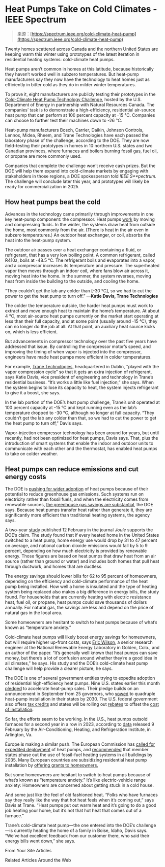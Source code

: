 <!--yml
category: 未分类
date: 2024-05-29 13:25:15
-->

# Heat Pumps Take on Cold Climates - IEEE Spectrum

> 来源：[https://spectrum.ieee.org/cold-climate-heat-pump](https://spectrum.ieee.org/cold-climate-heat-pump)

Twenty homes scattered across Canada and the northern United States are keeping warm this winter using prototypes of the latest iteration in residential heating systems: cold-climate heat pumps.

Heat pumps aren’t common in homes at this latitude, because historically they haven’t worked well in subzero temperatures. But heat-pump manufacturers say they now have the technology to heat homes just as efficiently in bitter cold as they do in milder winter temperatures.

To prove it, eight manufacturers are publicly testing their prototypes in the [Cold-Climate Heat Pump Technology Challenge](https://www.energy.gov/eere/buildings/residential-cold-climate-heat-pump-challenge), hosted by the U.S. Department of Energy in partnership with Natural Resources Canada. The companies’ task is to demonstrate a high-efficiency, residential air-source heat pump that can perform at 100 percent capacity at -15 °C. Companies can choose to further test their machines down to -26 °C.

Heat-pump manufacturers Bosch, Carrier, Daikin, Johnson Controls, Lennox, Midea, Rheem, and Trane Technologies have each passed the laboratory phase of the challenge, according to the DOE. They are now field-testing their prototypes in homes in 10 northern U.S. states and two Canadian provinces, where furnaces and boilers burning fossil gas, fuel oil, or propane are more commonly used.

Companies that complete the challenge won’t receive cash prizes. But the DOE will help them expand into cold-climate markets by engaging with stakeholders in those regions, a DOE spokesperson told *IEEE S**pectrum.* The challenge will conclude later this year, and prototypes will likely be ready for commercialization in 2025.

## How heat pumps beat the cold

Advances in the technology came primarily through improvements in one key heat-pump component: the compressor. Heat pumps [work](https://spectrum.ieee.org/heat-pumps-explained) by moving and compressing fluids. In the winter, the systems draw heat from outside the home, most commonly from the air. (There is heat in the air even in subzero temperatures.) An outdoor heat exchanger, or coil, absorbs the heat into the heat-pump system.

The outdoor air passes over a heat exchanger containing a fluid, or refrigerant, that has a very low boiling point. A common refrigerant, called R410a, boils at -48.5 °C. The refrigerant boils and evaporates into a vapor, and a compressor increases its temperature and pressure. The superheated vapor then moves through an indoor coil, where fans blow air across it, moving heat into the home. In the summer, the system reverses, moving heat from inside the building to the outside, and cooling the home.

“They couldn’t get the lab any colder than [-30 °C], so we had to cut the power to get the heat pump to turn off.” **—Katie Davis, Trane Technologies**

The colder the temperature outside, the harder heat pumps must work to extract and move enough heat to maintain the home’s temperature. At about 4 °C, most air-source heat pumps currently on the market start operating at less than their full capacity, and at some point (usually around -15 °C), they can no longer do the job at all. At that point, an auxiliary heat source kicks on, which is less efficient.

But advancements in compressor technology over the past five years have addressed that issue. By controlling the compressor motor’s speed, and improving the timing of when vapor is injected into the compressor, engineers have made heat pumps more efficient in colder temperatures.

For example, [Trane Technologies](https://www.tranetechnologies.com/en/index.html), headquartered in Dublin, “played with the vapor compression cycle” so that it gets an extra injection of refrigerant, says Katie Davis, vice president of engineering and technology in Trane’s residential business. “It’s works a little like fuel injection,” she says. When the system begins to lose its capacity to heat, the system injects refrigerant to give it a boost, she says.

In the lab portion of the DOE’s heat pump challenge, Trane’s unit operated at 100 percent capacity at -15 °C and kept running even as the lab’s temperature dropped to -30 °C, although no longer at full capacity. “They couldn’t get the lab any colder than that, so we had to cut the power to get the heat pump to turn off,” Davis says.

Vapor-injection compressor technology has been around for years, but until recently, had not been optimized for heat pumps, Davis says. That, plus the introduction of smart systems that enable the indoor and outdoor units to communicate with each other and the thermostat, has enabled heat pumps to take on colder weather.

## Heat pumps can reduce emissions and cut energy costs

The DOE is [pushing for wider adoption](https://www.energy.gov/eere/buildings/residential-cold-climate-heat-pump-challenge) of heat pumps because of their potential to reduce greenhouse gas emissions. Such systems run on electricity rather than fossil fuels, and when the electricity comes from renewable sources, [the greenhouse gas savings are substantial](https://www.energy.gov/eere/buildings/articles/residential-cold-climate-heat-pump-technology-challenge-fact-sheet), the DOE says. Because heat pumps transfer heat rather than generate it, they are significantly more efficient than traditional heating systems, the agency says.

A two-year [study](https://www.cell.com/joule/abstract/S2542-4351(24)00049-7?_returnURL=https%3A%2F%2Flinkinghub.elsevier.com%2Fretrieve%2Fpii%2FS2542435124000497%3Fshowall%3Dtrue) published 12 February in the journal *Joule* supports the DOE’s claim. The study found that if every heated home in the United States switched to a heat pump, home energy use would drop by 31 to 47 percent on average, and national carbon dioxide emissions would fall by 5 to 9 percent, depending on how much electricity is provided by renewable energy. Those figures are based on heat pumps that draw heat from an air source (rather than ground or water) and includes both homes that pull heat through ductwork, and homes that are ductless.

The energy savings should lower bills for 62 to 95 percent of homeowners, depending on the efficiency and cold-climate performance of the heat pump being installed. How well a home is insulated and the type of heating system being replaced also makes a big difference in energy bills, the study found. For households that are currently heating with electric resistance heat, fuel oil, or propane, heat pumps could save thousands of dollars annually. For natural gas, the savings are less and depend on the price of natural gas in the local area.

Some homeowners are hesitant to switch to heat pumps because of what’s known as “temperature anxiety.”

Cold-climate heat pumps will likely boost energy savings for homeowners, but will require higher up-front costs, says [Eric Wilson](https://www.nrel.gov/research/staff/eric-wilson.html), a senior research engineer at the National Renewable Energy Laboratory in Golden, Colo., and an author of the paper. “It’s generally well known that heat pumps can save money, but there’s a lot of confusion around whether they’re a good idea in all climates,” he says. His study and the DOE’s cold-climate heat pump challenge will help provide a clearer picture, he says.

The DOE is one of several government entities trying to expedite adoption of residential high-efficiency heat pumps. Nine U.S. states earlier this month [pledged](https://www.nescaum.org/documents/2.7.24-nescaum-mou-press-release.pdf) to accelerate heat-pump sales. Their pledge builds on an announcement in September from 25 governors, who [vowed](https://usclimatealliance.org/press-releases/decarbonizing-americas-buildings-sep-2023/) to quadruple heat-pump installation in their states by 2030\. The U.S. federal government also offers [tax credits](https://www.energy.gov/articles/pump-your-savings-heat-pumps) and states will be rolling out [rebates](https://www.energy.gov/scep/home-energy-rebates-programs) to offset the [cost of installation](https://spectrum.ieee.org/heat-pump-air-conditioning-alternative).

So far, the efforts seem to be working. In the U.S., heat pumps outsold furnaces for a second year in a row in 2023, according to [data](https://www.ahrinet.org/system/files/2024-02/December%202023%20Statistical%20Release.pdf) released 9 February by the Air-Conditioning, Heating, and Refrigeration Institute, in Arlington, Va.

Europe is making a similar push. The European Commission has [called for expedited deployment](https://energy.ec.europa.eu/topics/energy-efficiency/heat-pumps_en) of heat pumps, and [recommended](https://euroweeklynews.com/2023/05/14/eu-to-ban-gas-and-diesel-boilers-in-homes-before-deadline-these-are-the-alternatives/#:~:text=Therefore,%2520the%2520EU%2520recommends%2520that,achieve%2520this%2520goal%2520by%25202035.) that member states phase out the use of fossil-fuel heating systems in all buildings by 2035\. Many European countries are subsidizing residential heat pump installation by [offering grants to homeowners.](https://www.euronews.com/green/2024/01/21/heat-pumps-government-subsidies-in-europe-are-making-green-tech-more-affordable)

But some homeowners are hesitant to switch to heat pumps because of what’s known as “temperature anxiety.” It’s like electric-vehicle range anxiety: Homeowners are concerned about getting stuck in a cold house.

And some just like the feel of old fashioned heat. “Folks who have furnaces say they really like the way that hot heat feels when it’s coming out,” says Davis at Trane. “Heat pumps put out warm heat and it’s going to do a good job heating your home, but it’s not that hot heat that comes out of a furnace.”

Trane’s cold-climate heat pump—the one entered into the DOE’s challenge—is currently heating the home of a family in Boise, Idaho, Davis says. “We’ve had excellent feedback from our customer there, who said their energy bills went down,” she says.

From Your Site Articles

Related Articles Around the Web